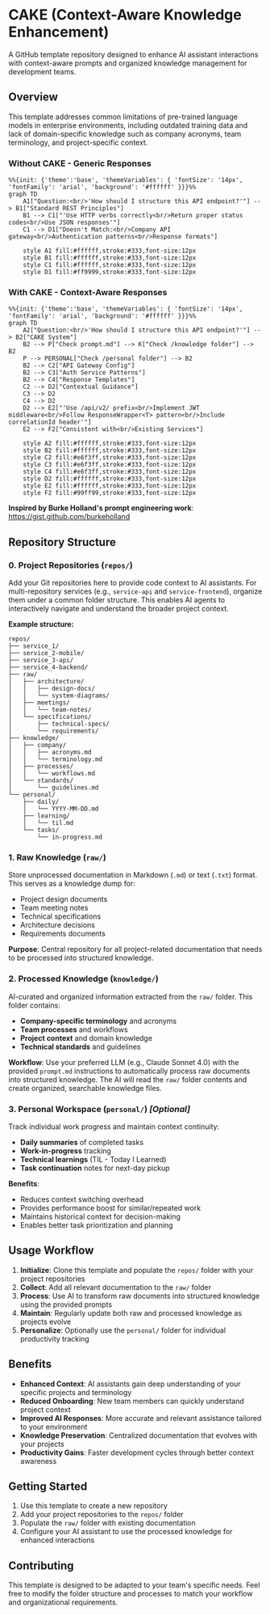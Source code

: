 # CAKE (Context-Aware Knowledge Enhancement)

A GitHub template repository designed to enhance AI assistant interactions with context-aware prompts and organized knowledge management for development teams.

## Overview

This template addresses common limitations of pre-trained language models in enterprise environments, including outdated training data and lack of domain-specific knowledge such as company acronyms, team terminology, and project-specific context.

### Without CAKE - Generic Responses

```mermaid
%%{init: {'theme':'base', 'themeVariables': { 'fontSize': '14px', 'fontFamily': 'arial', 'background': '#ffffff' }}}%%
graph TD
    A1["Question:<br/>'How should I structure this API endpoint?'"] --> B1["Standard REST Principles"]
    B1 --> C1["'Use HTTP verbs correctly<br/>Return proper status codes<br/>Use JSON responses'"]
    C1 --> D1["Doesn't Match:<br/>Company API gateway<br/>Authentication patterns<br/>Response formats"]
    
    style A1 fill:#ffffff,stroke:#333,font-size:12px
    style B1 fill:#ffffff,stroke:#333,font-size:12px
    style C1 fill:#ffffff,stroke:#333,font-size:12px
    style D1 fill:#ff9999,stroke:#333,font-size:12px
```


### With CAKE - Context-Aware Responses

```mermaid
%%{init: {'theme':'base', 'themeVariables': { 'fontSize': '14px', 'fontFamily': 'arial', 'background': '#ffffff' }}}%%
graph TD
    A2["Question:<br/>'How should I structure this API endpoint?'"] --> B2["CAKE System"]
    B2 --> P["Check prompt.md"] --> K["Check /knowledge folder"] --> B2
    P --> PERSONAL["Check /personal folder"] --> B2
    B2 --> C2["API Gateway Config"]
    B2 --> C3["Auth Service Patterns"]
    B2 --> C4["Response Templates"]
    C2 --> D2["Contextual Guidance"]
    C3 --> D2
    C4 --> D2
    D2 --> E2["'Use /api/v2/ prefix<br/>Implement JWT middleware<br/>Follow ResponseWrapper<T> pattern<br/>Include correlationId header'"]
    E2 --> F2["Consistent with<br/>Existing Services"]
    
    style A2 fill:#ffffff,stroke:#333,font-size:12px
    style B2 fill:#ffffff,stroke:#333,font-size:12px
    style C2 fill:#e6f3ff,stroke:#333,font-size:12px
    style C3 fill:#e6f3ff,stroke:#333,font-size:12px
    style C4 fill:#e6f3ff,stroke:#333,font-size:12px
    style D2 fill:#ffffff,stroke:#333,font-size:12px
    style E2 fill:#ffffff,stroke:#333,font-size:12px
    style F2 fill:#99ff99,stroke:#333,font-size:12px

```

**Inspired by Burke Holland's prompt engineering work**: https://gist.github.com/burkeholland

## Repository Structure

### 0. Project Repositories (`repos/`)
Add your Git repositories here to provide code context to AI assistants. For multi-repository services (e.g., `service-api` and `service-frontend`), organize them under a common folder structure. This enables AI agents to interactively navigate and understand the broader project context.

**Example structure:**
```
repos/
├── service_1/
├── service_2-mobile/
├── service_3-api/
├── service_4-backend/
├── raw/
│   ├── architecture/
│   │   ├── design-docs/
│   │   └── system-diagrams/
│   ├── meetings/
│   │   └── team-notes/
│   └── specifications/
│       ├── technical-specs/
│       └── requirements/
├── knowledge/
│   ├── company/
│   │   ├── acronyms.md
│   │   └── terminology.md
│   ├── processes/
│   │   └── workflows.md
│   └── standards/
│       └── guidelines.md
└── personal/
    ├── daily/
    │   └── YYYY-MM-DD.md
    ├── learning/
    │   └── til.md
    └── tasks/
        └── in-progress.md
```

### 1. Raw Knowledge (`raw/`)
Store unprocessed documentation in Markdown (`.md`) or text (`.txt`) format. This serves as a knowledge dump for:
- Project design documents
- Team meeting notes
- Technical specifications
- Architecture decisions
- Requirements documents

**Purpose**: Central repository for all project-related documentation that needs to be processed into structured knowledge.

### 2. Processed Knowledge (`knowledge/`)
AI-curated and organized information extracted from the `raw/` folder. This folder contains:
- **Company-specific terminology** and acronyms
- **Team processes** and workflows  
- **Project context** and domain knowledge
- **Technical standards** and guidelines

**Workflow**: Use your preferred LLM (e.g., Claude Sonnet 4.0) with the provided `prompt.md` instructions to automatically process raw documents into structured knowledge. The AI will read the `raw/` folder contents and create organized, searchable knowledge files.

### 3. Personal Workspace (`personal/`) *[Optional]*
Track individual work progress and maintain context continuity:
- **Daily summaries** of completed tasks
- **Work-in-progress** tracking
- **Technical learnings** (TIL - Today I Learned)
- **Task continuation** notes for next-day pickup

**Benefits**: 
- Reduces context switching overhead
- Provides performance boost for similar/repeated work
- Maintains historical context for decision-making
- Enables better task prioritization and planning

## Usage Workflow

1. **Initialize**: Clone this template and populate the `repos/` folder with your project repositories
2. **Collect**: Add all relevant documentation to the `raw/` folder
3. **Process**: Use AI to transform raw documents into structured knowledge using the provided prompts
4. **Maintain**: Regularly update both raw and processed knowledge as projects evolve
5. **Personalize**: Optionally use the `personal/` folder for individual productivity tracking

## Benefits

- **Enhanced Context**: AI assistants gain deep understanding of your specific projects and terminology
- **Reduced Onboarding**: New team members can quickly understand project context
- **Improved AI Responses**: More accurate and relevant assistance tailored to your environment
- **Knowledge Preservation**: Centralized documentation that evolves with your projects
- **Productivity Gains**: Faster development cycles through better context awareness

## Getting Started

1. Use this template to create a new repository
2. Add your project repositories to the `repos/` folder
3. Populate the `raw/` folder with existing documentation
4. Configure your AI assistant to use the processed knowledge for enhanced interactions

## Contributing

This template is designed to be adapted to your team's specific needs. Feel free to modify the folder structure and processes to match your workflow and organizational requirements.
